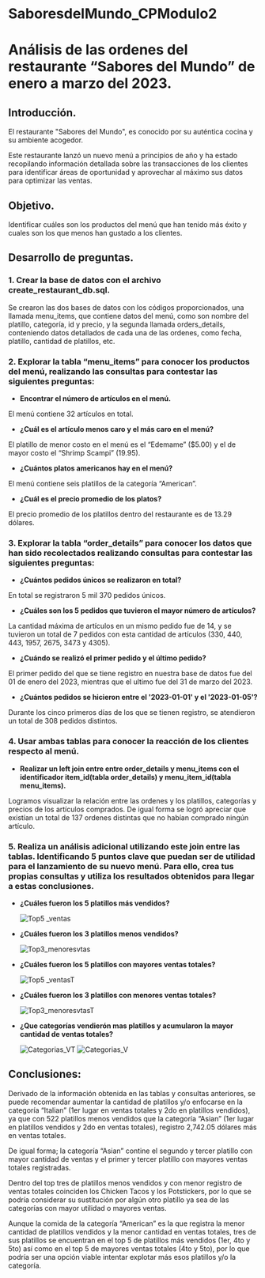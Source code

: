 # SaboresdelMundo_CPModulo2


# Análisis de las ordenes del restaurante “Sabores del Mundo” de enero a marzo del 2023.


## Introducción.


El restaurante "Sabores del Mundo", es conocido por su auténtica cocina y su ambiente acogedor.

Este restaurante lanzó un nuevo menú a principios de año y ha estado recopilando información detallada sobre las transacciones de los clientes para identificar áreas de oportunidad y aprovechar al máximo sus datos para optimizar las ventas.


## Objetivo.


Identificar cuáles son los productos del menú que han tenido más éxito y cuales son los que
menos han gustado a los clientes.


## Desarrollo de preguntas.


### 1. **Crear la base de datos con el archivo create_restaurant_db.sql.**
   
Se crearon las dos bases de datos con los códigos proporcionados, una llamada menu_items, que contiene datos del menú, como son nombre del platillo, categoría, id y precio, y la segunda llamada orders_details, conteniendo datos detallados de cada una de las ordenes, como fecha, platillo, cantidad de platillos, etc.

### 2. **Explorar la tabla “menu_items” para conocer los productos del menú, realizando las consultas para contestar las siguientes preguntas:**

  - **Encontrar el número de artículos en el menú.**

El menú contiene 32 artículos en total.

  + __¿Cuál es el artículo menos caro y el más caro en el menú?__

El platillo de menor costo en el menú es el “Edemame” ($5.00) y el de mayor costo el “Shrimp Scampi” (19.95).

  - **¿Cuántos platos americanos hay en el menú?**

El menú contiene  seis platillos de la categoría “American”.

  - **¿Cuál es el precio promedio de los platos?**

El precio promedio de los platillos dentro del restaurante es de 13.29 dólares.

### 3. **Explorar la tabla “order_details” para conocer los datos que han sido recolectados realizando consultas para contestar las siguientes preguntas:**

- **¿Cuántos pedidos únicos se realizaron en total?**

En total se registraron 5 mil 370 pedidos únicos.

- **¿Cuáles son los 5 pedidos que tuvieron el mayor número de artículos?**

La cantidad máxima de artículos en un mismo pedido fue de 14, y se tuvieron un total de 7 pedidos con esta cantidad de artículos (330, 440, 443, 1957, 2675, 3473 y 4305).

- **¿Cuándo se realizó el primer pedido y el último pedido?**

El primer pedido del que se tiene registro en nuestra base de datos fue del 01 de enero del 2023, mientras que el ultimo fue del 31 de marzo del 2023.

- **¿Cuántos pedidos se hicieron entre el '2023-01-01' y el '2023-01-05'?**

Durante los cinco primeros días de los que se tienen registro, se atendieron un total de 308 pedidos distintos.

### 4. **Usar ambas tablas para conocer la reacción de los clientes respecto al menú.**

- **Realizar un left join entre entre order_details y menu_items con el identificador item_id(tabla order_details) y menu_item_id(tabla menu_items).**

Logramos visualizar la relación entre las ordenes y los platillos, categorías y precios de los artículos comprados. De igual forma se logró apreciar que existían un total de 137 ordenes distintas que no habían comprado ningún artículo.

### 5. **Realiza un análisis adicional utilizando este join entre las tablas. Identificando 5 puntos clave que puedan ser de utilidad para el lanzamiento de su nuevo menú. Para ello, crea tus propias consultas y utiliza los resultados obtenidos para llegar a estas conclusiones.**

- **¿Cuáles fueron los 5 platillos más vendidos?**

    ![Top5 _ventas](https://github.com/user-attachments/assets/f3abd277-a051-4c46-9c33-77c3ccd35df7)

- **¿Cuáles fueron los 3 platillos menos vendidos?**

    ![Top3_menoresvtas](https://github.com/user-attachments/assets/a035fc4b-88a7-4f6b-957a-24045a3a0b00)

- **¿Cuáles fueron los 5 platillos con mayores ventas totales?**

    ![Top5 _ventasT](https://github.com/user-attachments/assets/cb806b1a-6bbf-46bc-8468-467f1dcf943e)

- **¿Cuáles fueron los 3 platillos con menores ventas totales?**

    ![Top3_menoresvtasT](https://github.com/user-attachments/assets/c4d8a36e-4735-442b-8343-0e920f0e5d6d)

- **¿Que categorías vendierón mas platillos y acumularon la mayor cantidad de ventas totales?**

    ![Categorias_VT](https://github.com/user-attachments/assets/7431e04b-0b5c-431d-8e68-b910b6fd59a3)    ![Categorias_V](https://github.com/user-attachments/assets/c1fb7983-7dac-466a-8787-01b9286138e5)


## Conclusiones:


Derivado de la información obtenida en las tablas y consultas anteriores, se puede recomendar aumentar la cantidad de platillos y/o enfocarse en la categoría “Italian” (1er lugar en ventas totales y 2do en platillos vendidos), ya que con 522 platillos menos vendidos que la categoría “Asian” (1er lugar en platillos vendidos y 2do en ventas totales), registro 2,742.05 dólares más en ventas totales. 

De igual forma; la categoría “Asian” contine el segundo y tercer platillo con mayor cantidad de ventas y el primer y tercer platillo con mayores ventas totales registradas.

Dentro del top tres de platillos menos vendidos y con menor registro de ventas totales coinciden los Chicken Tacos y los Potstickers, por lo que se podría considerar su sustitución por algún otro platillo ya sea de las categorías con mayor utilidad o mayores ventas.

Aunque la comida de la categoría “American” es la que registra la menor cantidad de platillos vendidos y la menor cantidad en ventas totales, tres de sus platillos se encuentran en el top 5 de platillos más vendidos (1er, 4to y 5to)  así como en el top 5 de mayores ventas totales (4to y 5to), por lo que podría ser una opción viable intentar explotar más esos platillos y/o la categoría.
